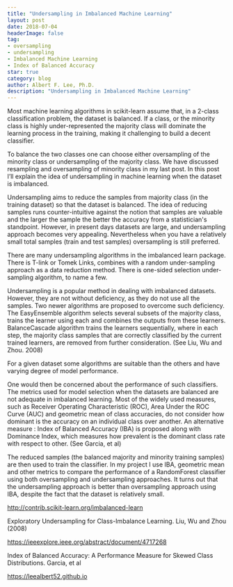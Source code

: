 ```yaml
---
title: "Undersampling in Imbalanced Machine Learning"
layout: post
date: 2018-07-04
headerImage: false
tag:
- oversampling
- undersampling
- Imbalanced Machine Learning
- Index of Balanced Accuracy
star: true
category: blog
author: Albert F. Lee, Ph.D.
description: "Undersampling in Imbalanced Machine Learning"
---
```


Most machine learning algorithms in scikit-learn assume that, in a 2-class classification problem, the dataset is
balanced. If a class, or the minority class is highly under-represented the majority class will dominate the
learning process in the training, making it challenging to build a decent classifier.

To balance the two classes one can choose either oversampling of the minority class or undersampling of the majority
class. We have discussed resampling and oversampling of minority class in my last post. In this post I’ll explain
the idea of undersampling in machine learning when the dataset is imbalanced.

Undersampling aims to reduce the samples from majority class (in the training dataset) so that the dataset is
balanced. The idea of reducing samples runs counter-intuitive against the notion that samples are valuable and the
larger the sample the better the accuracy from a statistician's standpoint. However, in present days datasets are
large, and undersampling approach becomes very appealing. Nevertheless when you have a relatively small total samples
(train and test samples) oversampling is still preferred.

There are many undersampling algorithms in the imbalanced learn package. There is T-link or Tomek Links, combines
with a random under-sampling approach as a data reduction method. There is one-sided selection under-sampling
algorithm, to name a few.

Undersampling is a popular method in dealing with imbalanced datasets.  However, they are not without deficiency,
as they do not use all the samples.  Two newer algorithms are proposed to overcome such deficiency.  The
EasyEnsemble algorithm selects several subsets of the majority class, trains the learner using each and combines
the outputs from these learners.  BalanceCascade algorithm trains the learners sequentially, where in each step,
the majority class samples that are correctly classified by the current trained learners, are removed from further
consideration. (See Liu, Wu and Zhou. 2008)

For a given dataset some algorithms are suitable than the others and have varying degree of model performance.

One would then be concerned about the performance of such classifiers. The metrics used for model selection when
the datasets are balanced are not adequate in imbalanced learning. Most of the widely used measures, such as
Receiver Operating Characteristic (ROC), Area Under the ROC Curve (AUC) and geometric mean of class accuracies,
do not consider how dominant is the accuracy on an individual class over another. An alternative measure : Index
of Balanced Accuracy (IBA) is proposed along with Dominance Index, which measures how prevalent is the dominant
class rate with respect to other. (See Garcia, et al)

The reduced samples (the balanced majority and minority training samples) are then used to train the classifier.
In my project I use IBA, geometric mean and other metrics to compare the performance of a RandomForest classifier
using both oversampling and undersampling approaches. It turns out that the undersampling approach is better than
oversampling approach using IBA, despite the fact that the dataset is relatively small.

http://contrib.scikit-learn.org/imbalanced-learn

Exploratory Undersampling for Class-Imbalance Learning. Liu, Wu and Zhou (2008)

https://ieeexplore.ieee.org/abstract/document/4717268

Index of Balanced Accuracy: A Performance Measure for Skewed Class Distributions. Garcia, et al

https://leealbert52.github.io
